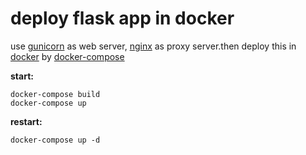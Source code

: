 # deploy flask app in docker

use [gunicorn](http://gunicorn.org/) as web server,  [nginx](https://nginx.org/)  as proxy server.then deploy this in [docker](https://www.docker.com/) by [docker-compose](https://docs.docker.com/compose/)

**start:**

```shell
docker-compose build
docker-compose up
```

**restart:**

```shell
docker-compose up -d
```
